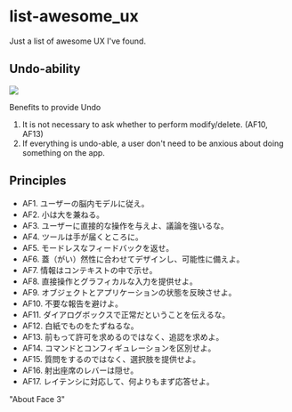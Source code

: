 list-awesome_ux
===============

Just a list of awesome UX I've found.

Undo-ability
---
![](http://smarterware.org/wp-content/uploads/2010/01/android21-gmailundo.png)

Benefits to provide Undo

1. It is not necessary to ask whether to perform modify/delete. (AF10, AF13)
2. If everything is undo-able, a user don't need to be anxious about doing something on the app.


Principles
---

- AF1. ユーザーの脳内モデルに従え。
- AF2. 小は大を兼ねる。
- AF3. ユーザーに直接的な操作を与えよ、議論を強いるな。
- AF4. ツールは手が届くところに。
- AF5. モードレスなフィードバックを返せ。
- AF6. 蓋（がい）然性に合わせてデザインし、可能性に備えよ。
- AF7. 情報はコンテキストの中で示せ。
- AF8. 直接操作とグラフィカルな入力を提供せよ。
- AF9. オブジェクトとアプリケーションの状態を反映させよ。
- AF10. 不要な報告を避けよ。
- AF11. ダイアログボックスで正常だということを伝えるな。
- AF12. 白紙でものをたずねるな。
- AF13. 前もって許可を求めるのではなく、追認を求めよ。
- AF14. コマンドとコンフィギュレーションを区別せよ。
- AF15. 質問をするのではなく、選択肢を提供せよ。
- AF16. 射出座席のレバーは隠せ。
- AF17. レイテンシに対応して、何よりもまず応答せよ。
 
"About Face 3"
